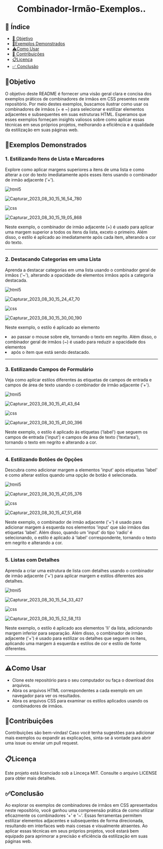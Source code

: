 <h1 align="center"> Combinador-Irmão-Exemplos.. </h1>

## 🔗 Índice
* [🎯 Objetivo](#-objetivo)
* [📝Exemplos Demonstrados](#-Exemplos-Demonstrados)
* [⚠️Como Usar](#-Como-Usar)
* [📍 Contribuições](#-Contribuições)
* [📋Licença](#-Licença)
* [✅ Conclusão](#-conclusão)





## 🎯Objetivo
O objetivo deste README é fornecer uma visão geral clara e concisa dos exemplos práticos de combinadores de irmãos em CSS presentes neste repositório. Por meio destes exemplos, buscamos ilustrar como usar os combinadores de irmãos (+ e ~) para selecionar e estilizar elementos adjacentes e subsequentes em suas estruturas HTML. Esperamos que esses exemplos forneçam insights valiosos sobre como aplicar essas técnicas em seus próprios projetos, melhorando a eficiência e a qualidade da estilização em suas páginas web.






## 📝Exemplos Demonstrados

### 1. Estilizando Itens de Lista e Marcadores
Explore como aplicar margens superiores a itens de uma lista e como alterar a cor do texto imediatamente após esses itens usando o combinador de irmão adjacente ('+').

 <img align="center" alt="html5" src="https://img.shields.io/badge/HTML5-E34F26?style=for-the-badge&logo=html5&logoColor=white" />

![Capturar_2023_08_30_15_16_54_780](https://github.com/andersoncode55/Combinador-Irmao-exemplos./assets/61977421/1be1b82c-c223-477f-b0ee-3cfd25bc9ca1)

<img align="center" alt="css" src="https://img.shields.io/badge/CSS3-1572B6?style=for-the-badge&logo=css3&logoColor=white" />

![Capturar_2023_08_30_15_19_05_868](https://github.com/andersoncode55/Combinador-Irmao-exemplos./assets/61977421/6471e168-e348-4f6b-8383-426ee33a9fab)



Neste exemplo, o combinador de irmão adjacente (+) é usado para aplicar uma margem superior a todos os itens da lista, exceto o primeiro. Além disso, o estilo é aplicado ao <span> imediatamente após cada item, alterando a cor do texto.

<hr>










### 2. Destacando Categorias em uma Lista
Aprenda a destacar categorias em uma lista usando o combinador geral de irmãos ('~'), alterando a opacidade de elementos irmãos após a categoria destacada.



<img align="center" alt="html5" src="https://img.shields.io/badge/HTML5-E34F26?style=for-the-badge&logo=html5&logoColor=white" />


![Capturar_2023_08_30_15_24_47_70](https://github.com/andersoncode55/Combinador-Irmao-exemplos./assets/61977421/0498d4ee-e8b0-4ed9-90bf-bf1548239062)


<img align="center" alt="css" src="https://img.shields.io/badge/CSS3-1572B6?style=for-the-badge&logo=css3&logoColor=white" />



![Capturar_2023_08_30_15_30_00_190](https://github.com/andersoncode55/Combinador-Irmao-exemplos./assets/61977421/3411bda4-6d7e-4ed1-988d-1e4c88d4531d)

Neste exemplo, o estilo é aplicado ao elemento <li> ao passar o mouse sobre ele, tornando o texto em negrito. Além disso, o combinador geral de irmãos (~) é usado para reduzir a opacidade dos elementos <li> após o item que está sendo destacado.

<hr>




### 3. Estilizando Campos de Formulário
Veja como aplicar estilos diferentes ás etiquetas de campos de entrada e campos de área de texto usando o combinador de irmão adjacente ('+').




<img align="center" alt="html5" src="https://img.shields.io/badge/HTML5-E34F26?style=for-the-badge&logo=html5&logoColor=white" />

![Capturar_2023_08_30_15_41_43_64](https://github.com/andersoncode55/Combinador-Irmao-exemplos./assets/61977421/06685e5b-0c04-415b-92bf-bb2bbfd1c178)





<img align="center" alt="css" src="https://img.shields.io/badge/CSS3-1572B6?style=for-the-badge&logo=css3&logoColor=white" />

![Capturar_2023_08_30_15_41_00_396](https://github.com/andersoncode55/Combinador-Irmao-exemplos./assets/61977421/49f42bce-d64d-4be8-b59b-6d20aa68c29f)

Neste exemplo, o estilo é aplicado ás etiquetas ('label') que seguem os campos de entrada ('input') e campos de área de texto ('textarea'), tornando o texto em negrito e alterando a cor.
<hr>





### 4. Estilizando Botões de Opções
Descubra como adicionar margem a elementos 'input' após etiquetas 'label' e como alterar estilos quando uma opção de botão é selecionada.


<img align="center" alt="html5" src="https://img.shields.io/badge/HTML5-E34F26?style=for-the-badge&logo=html5&logoColor=white" />

![Capturar_2023_08_30_15_47_05_376](https://github.com/andersoncode55/Combinador-Irmao-exemplos./assets/61977421/4e05bc91-36e0-47ce-8eca-bd72f2b2744c)


<img align="center" alt="css" src="https://img.shields.io/badge/CSS3-1572B6?style=for-the-badge&logo=css3&logoColor=white" />

![Capturar_2023_08_30_15_47_51_458](https://github.com/andersoncode55/Combinador-Irmao-exemplos./assets/61977421/a96d78b6-b52d-46f9-ac86-21d93237c2db)

Neste exemplo, o combinador de irmão adjacente ('+') é usado para adicionar margem á esquerda nos elementos 'input' que são irmãos das etiquetas 'label'. Além disso, quando um 'input' do tipo 'radio' é selecionando, o estilo é aplicado á 'label' correspondente, tornando o texto em negrito e alterando a cor.
<hr>

### 5. Listas com Detalhes
Aprenda a criar uma estrutura de lista com detalhes usando o combinador de irmão adjacente ('+') para aplicar margem e estilos diferentes aos detalhes.


<img align="center" alt="html5" src="https://img.shields.io/badge/HTML5-E34F26?style=for-the-badge&logo=html5&logoColor=white" />

![Capturar_2023_08_30_15_54_33_427](https://github.com/andersoncode55/Combinador-Irmao-exemplos./assets/61977421/7c4aef50-0c40-44b2-96b7-4f109178a108)





<img align="center" alt="css" src="https://img.shields.io/badge/CSS3-1572B6?style=for-the-badge&logo=css3&logoColor=white" />

![Capturar_2023_08_30_15_52_58_113](https://github.com/andersoncode55/Combinador-Irmao-exemplos./assets/61977421/13825adb-8532-448f-9af1-217bd20047b9)

Neste exemplo, o estilo é aplicado aos elementos 'li' da lista, adicionando margem inferior para separação. Além disso, o combinador de irmão adjacente ('+') é usado para estilizar os detalhes que seguem os itens, aplicando uma margem á esquerda e estilos de cor e estilo de fonte diferentes.
<hr>


## ⚠️Como Usar
<ul>
  <li>Clone este repositório para o seu computador ou faça o download dos arquivos.</li>
  <li>Abra os arquivos HTML correspondentes a cada exemplo em um navegador para ver os resultados.</li>
  <li>Abra os arquivos CSS para examinar os estilos aplicados usando os combinadores de irmãos.</li>
</ul>



## 📍Contribuições
Contribuições são bem-vindas! Caso você tenha sugestões para adicionar mais exemplos ou expandir as explicações, sinta-se á vontade para abrir uma issue ou enviar um pull request.


## 📋Licença
Este projeto está licenciado sob a Linceça MIT. Consulte o arquivo LICENSE para obter mais detalhes.


## ✅Conclusão
Ao explorar os exemplos de combinadores de irmãos em CSS apresentados neste repositório, você ganhou uma compreensão prática de como utilizar eficazmente os combinadores '+' e '~'. Essas ferramentas permitem estilizar elementos adjacentes e subsequentes de forma direcionada, resultando em interfaces web mais coesas e visualmente atraentes. Ao aplicar essas técnicas em seus próprios projetos, você estará bem equipado para aprimorar a precisão e eficiência da estilização em suas páginas web. 
